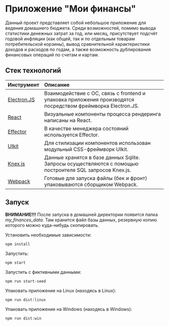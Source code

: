 # Приложение "Мои финансы"

Данный проект представляет собой небольшое приложение для ведения домашнего бюджета.
Среди возможностей, помимо вывода статистики денежных затрат за год, или месяц,
присутствует подсчёт годовой инфляции (как общей, так и по отдельным товарам потребительской корзины),
вывод сравнительной характеристики доходов и расходов по годам, а также возможность дублирования
финансовых операций по счетам и картам.

## Стек технологий

| Инструмент | Описание |
| :--- | :--- |
| [Electron.JS](https://www.electronjs.org/) | Взаимодействие с ОС, связь с frontend и упаковка приложения производятся посредством фреймворка Electron.JS.  |
| [React](https://react.dev/) | Визуальные компоненты процесса рендеринга написаны на React. |
| [Effector](https://effector.dev/) | В качестве менеджера состояний используется Effector. |
| [UIkit](https://getuikit.com/) | Для стилизации компонентов использован модульный CSS-фреймворк UIkit. |
| [Knex.js](https://knexjs.org/) | Данные хранятся в базе данных Sqlite. Запросы осуществляются с помощью построителя SQL запросов Knex.js. |
| [Webpack](https://webpack.js.org/) | Готовые для запуска файлы (бек и фронт) упаковываются сборщиком Webpack. |

## Запуск

<b>ВНИМАНИЕ!!!</b> После запуска в домашней директории появится папка <i>my_finances_data</i>.
Там хранится файл базы данных, резервную копию которого можно куда-нибудь скопировать.

Установить необходимые зависимости:
```
npm install
```

Запустить:
```
npm start
```

Запустить с фиктивными данными:
```
npm run start-seed
```

Упаковать приложение на Linux (находясь в Linux):
```
npm run dist:linux
```

Упаковать приложение на Windows (находясь в Windows):
```
npm run dist:win
```
